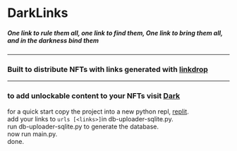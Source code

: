 # DarkLinks

##### One link to rule them all, one link to find them, One link to bring them all, and in the darkness bind them

---
### Built to distribute NFTs with links generated with [linkdrop](https://linkdrop.io/)
---
### to add unlockable content to your NFTs visit [Dark](https://www.darkblock.io) 

for a quick start copy the project into a new python repl, [replit](https://replit.com/).        
add your links to ``urls [<links>]``in db-uploader-sqlite.py.    
run db-uploader-sqlite.py to generate the database.      
now run main.py.     
done. 

